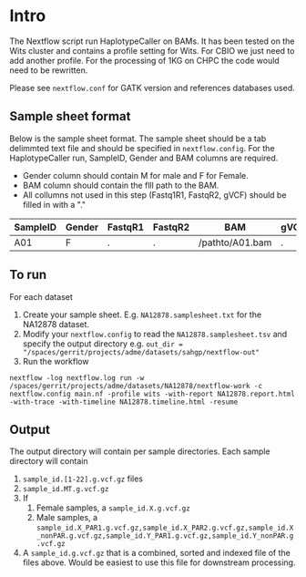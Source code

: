 # Intro

The Nextflow script run HaplotypeCaller on BAMs. It has been tested on the Wits cluster and contains a profile setting for Wits. For CBIO we just need to add another profile. For the processing of 1KG on CHPC the code would need to be rewritten.

Please see `nextflow.conf` for GATK version and references databases used.

## Sample sheet format

Below is the sample sheet format. The sample sheet should be a tab delimmted text file and should be specified in `nextflow.config`.  For the HaplotypeCaller run, SampleID, Gender and BAM columns are required.

- Gender column should contain M for male and F for Female.
- BAM column should contain the flll path to the BAM.
- All collumns not used in this step (Fastq1R1, FastqR2, gVCF) should be filled in with a "."


| SampleID | Gender | FastqR1 | FastqR2 | BAM | gVCF |
| -------- | ------ | ------- | ------- | --- | ---- |
| A01      | F      | .       | .       | /pathto/A01.bam | . |


## To run

For each dataset
1) Create your sample sheet. E.g. `NA12878.samplesheet.txt` for the NA12878 dataset.
2) Modify your `nextflow.config` to read the `NA12878.samplesheet.tsv` and specify the output directory e.g. `out_dir = "/spaces/gerrit/projects/adme/datasets/sahgp/nextflow-out"`
3) Run the workflow
```
nextflow -log nextflow.log run -w /spaces/gerrit/projects/adme/datasets/NA12878/nextflow-work -c nextflow.config main.nf -profile wits -with-report NA12878.report.html -with-trace -with-timeline NA12878.timeline.html -resume
```

## Output

The output directory will contain per sample directories. Each sample directory will contain

1. `sample_id.[1-22].g.vcf.gz` files
1. `sample_id.MT.g.vcf.gz`
1. If
   1. Female samples, a `sample_id.X.g.vcf.gz`
   1. Male samples, a  `sample_id.X_PAR1.g.vcf.gz,sample_id.X_PAR2.g.vcf.gz,sample_id.X_nonPAR.g.vcf.gz,sample_id.Y_PAR1.g.vcf.gz,sample_id.Y_nonPAR.g.vcf.gz`
1. A `sample_id.g.vcf.gz` that is a combined, sorted and indexed file of the files above.  Would be easiest to use this file for downstream processing.

